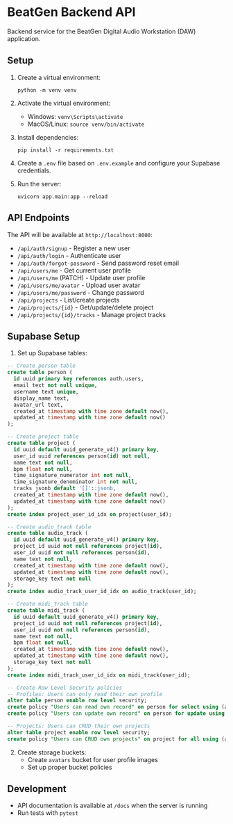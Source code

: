 # BeatGen Backend API

Backend service for the BeatGen Digital Audio Workstation (DAW) application.

## Setup

1. Create a virtual environment:
   ```
   python -m venv venv
   ```

2. Activate the virtual environment:
   - Windows: `venv\Scripts\activate`
   - MacOS/Linux: `source venv/bin/activate`

3. Install dependencies:
   ```
   pip install -r requirements.txt
   ```

4. Create a `.env` file based on `.env.example` and configure your Supabase credentials.

5. Run the server:
   ```
   uvicorn app.main:app --reload
   ```

## API Endpoints

The API will be available at `http://localhost:8000`:

- `/api/auth/signup` - Register a new user
- `/api/auth/login` - Authenticate user
- `/api/auth/forgot-password` - Send password reset email
- `/api/users/me` - Get current user profile
- `/api/users/me` (PATCH) - Update user profile
- `/api/users/me/avatar` - Upload user avatar
- `/api/users/me/password` - Change password
- `/api/projects` - List/create projects
- `/api/projects/{id}` - Get/update/delete project
- `/api/projects/{id}/tracks` - Manage project tracks

## Supabase Setup

1. Set up Supabase tables:

```sql
-- Create person table
create table person (
  id uuid primary key references auth.users,
  email text not null unique,
  username text unique,
  display_name text,
  avatar_url text,
  created_at timestamp with time zone default now(),
  updated_at timestamp with time zone default now()
);

-- Create project table
create table project (
  id uuid default uuid_generate_v4() primary key,
  user_id uuid references person(id) not null,
  name text not null,
  bpm float not null,
  time_signature_numerator int not null,
  time_signature_denominator int not null,
  tracks jsonb default '[]'::jsonb,
  created_at timestamp with time zone default now(),
  updated_at timestamp with time zone default now()
);
create index project_user_id_idx on project(user_id);

-- Create audio_track table
create table audio_track (
  id uuid default uuid_generate_v4() primary key,
  project_id uuid not null references project(id),
  user_id uuid not null references person(id),
  name text not null,
  created_at timestamp with time zone default now(),
  updated_at timestamp with time zone default now(),
  storage_key text not null
);
create index audio_track_user_id_idx on audio_track(user_id);

-- Create midi_track table
create table midi_track (
  id uuid default uuid_generate_v4() primary key,
  project_id uuid not null references project(id),
  user_id uuid not null references person(id),
  name text not null,
  bpm float not null,
  created_at timestamp with time zone default now(),
  updated_at timestamp with time zone default now(),
  storage_key text not null
);
create index midi_track_user_id_idx on midi_track(user_id);

-- Create Row Level Security policies
-- Profiles: Users can only read their own profile
alter table person enable row level security;
create policy "Users can read own record" on person for select using (auth.uid() = user_id);
create policy "Users can update own record" on person for update using (auth.uid() = user_id);

-- Projects: Users can CRUD their own projects
alter table project enable row level security;
create policy "Users can CRUD own projects" on project for all using (auth.uid() = user_id);
```

2. Create storage buckets:
   - Create `avatars` bucket for user profile images
   - Set up proper bucket policies

## Development

- API documentation is available at `/docs` when the server is running
- Run tests with `pytest`